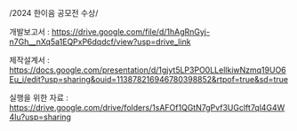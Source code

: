 /2024 한이음 공모전 수상/


개발보고서 : https://drive.google.com/file/d/1hAgRnGyj-n7Gh__nXq5a1EQPxP6dqdcf/view?usp=drive_link


제작설계서 : https://docs.google.com/presentation/d/1gjyt5LP3PO0LLellkiwNzmq19UO6Eu_i/edit?usp=sharing&ouid=113878216946780398852&rtpof=true&sd=true


실행을 위한 자료 : https://drive.google.com/drive/folders/1sAFOf1QGtN7gPvf3UGclft7ql4G4W4Iu?usp=sharing
